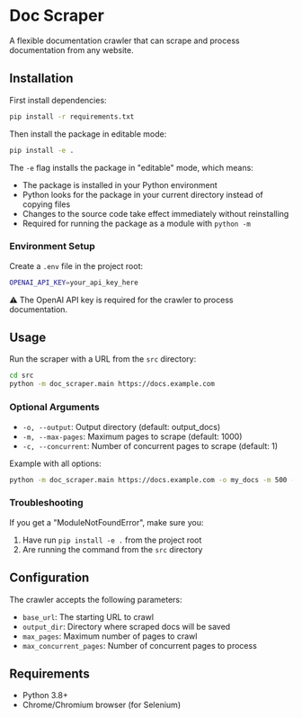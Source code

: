 # Doc Scraper

A flexible documentation crawler that can scrape and process documentation from any website.

## Installation

First install dependencies:
```bash
pip install -r requirements.txt
```

Then install the package in editable mode:
```bash
pip install -e .
```

The `-e` flag installs the package in "editable" mode, which means:
- The package is installed in your Python environment
- Python looks for the package in your current directory instead of copying files
- Changes to the source code take effect immediately without reinstalling
- Required for running the package as a module with `python -m`

### Environment Setup

Create a `.env` file in the project root:
```bash
OPENAI_API_KEY=your_api_key_here
```

⚠️ The OpenAI API key is required for the crawler to process documentation.

## Usage

Run the scraper with a URL from the `src` directory:

```bash
cd src
python -m doc_scraper.main https://docs.example.com
```

### Optional Arguments

- `-o, --output`: Output directory (default: output_docs)
- `-m, --max-pages`: Maximum pages to scrape (default: 1000)
- `-c, --concurrent`: Number of concurrent pages to scrape (default: 1)

Example with all options:
```bash
python -m doc_scraper.main https://docs.example.com -o my_docs -m 500 -c 2
```

### Troubleshooting

If you get a "ModuleNotFoundError", make sure you:
1. Have run `pip install -e .` from the project root
2. Are running the command from the `src` directory

## Configuration

The crawler accepts the following parameters:

- `base_url`: The starting URL to crawl
- `output_dir`: Directory where scraped docs will be saved
- `max_pages`: Maximum number of pages to crawl
- `max_concurrent_pages`: Number of concurrent pages to process

## Requirements

- Python 3.8+
- Chrome/Chromium browser (for Selenium)
